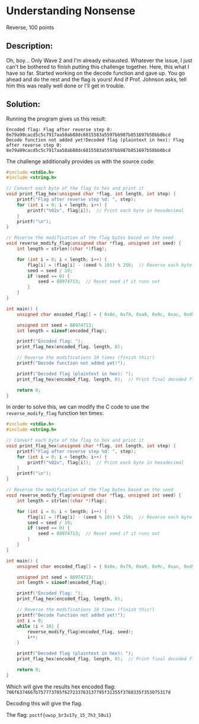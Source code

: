 # Understanding Nonsense
Reverse, 100 points

## Description:
Oh, boy... Only Wave 2 and I'm already exhausted. Whatever the issue, I just can't be bothered to finish putting this challenge together. Here, this what I have so far. Started working on the decode function and gave up. You go ahead and do the rest and the flag is yours! And if Prof. Johnson asks, tell him this was really well done or I'll get in trouble.

## Solution:

Running the program gives us this result:

```shell
Encoded flag: Flag after reverse step 0: 8e79a99cacd5c5c7917aa58ab88dc6815583a5597bb987b851697b58bb8bcd
Decode function not added yet!Decoded flag (plaintext in hex): Flag after reverse step 0: 8e79a99cacd5c5c7917aa58ab88dc6815583a5597bb987b851697b58bb8bcd
```

The challenge additionally provides us with the source code:

```c
#include <stdio.h>
#include <string.h>

// Convert each byte of the flag to hex and print it
void print_flag_hex(unsigned char *flag, int length, int step) {
    printf("Flag after reverse step %d: ", step);
    for (int i = 0; i < length; i++) {
        printf("%02x", flag[i]);  // Print each byte in hexadecimal
    }
    printf("\n");
}

// Reverse the modification of the flag bytes based on the seed
void reverse_modify_flag(unsigned char *flag, unsigned int seed) {
    int length = strlen((char *)flag);

    for (int i = 0; i < length; i++) {
        flag[i] = (flag[i] - (seed % 10)) % 256;  // Reverse each byte modification
        seed = seed / 10;
        if (seed == 0) {
            seed = 88974713;  // Reset seed if it runs out
        }
    }
}

int main() {
    unsigned char encoded_flag[] = { 0x8e, 0x79, 0xa9, 0x9c, 0xac, 0xd5, 0xc5, 0xc7, 0x91, 0x7a, 0xa5, 0x8a, 0xb8, 0x8d, 0xc6, 0x81, 0x55, 0x83, 0xa5, 0x59, 0x7b, 0xb9, 0x87, 0xb8, 0x51, 0x69, 0x7b, 0x58, 0xbb, 0x8b, 0xcd};

    unsigned int seed = 88974713;
    int length = sizeof(encoded_flag);

    printf("Encoded flag: ");
    print_flag_hex(encoded_flag, length, 0);

    // Reverse the modifications 10 times (finish this!)
    printf("Decode function not added yet!");

    printf("Decoded flag (plaintext in hex): ");
    print_flag_hex(encoded_flag, length, 0);  // Print final decoded flag in hex

    return 0;
}
```

In order to solve this, we can modify the C code to use the `reverse_modify_flag` function ten times:

```c
#include <stdio.h>
#include <string.h>

// Convert each byte of the flag to hex and print it
void print_flag_hex(unsigned char *flag, int length, int step) {
    printf("Flag after reverse step %d: ", step);
    for (int i = 0; i < length; i++) {
        printf("%02x", flag[i]);  // Print each byte in hexadecimal
    }
    printf("\n");
}

// Reverse the modification of the flag bytes based on the seed
void reverse_modify_flag(unsigned char *flag, unsigned int seed) {
    int length = strlen((char *)flag);

    for (int i = 0; i < length; i++) {
        flag[i] = (flag[i] - (seed % 10)) % 256;  // Reverse each byte modification
        seed = seed / 10;
        if (seed == 0) {
            seed = 88974713;  // Reset seed if it runs out
        }
    }
}

int main() {
    unsigned char encoded_flag[] = { 0x8e, 0x79, 0xa9, 0x9c, 0xac, 0xd5, 0xc5, 0xc7, 0x91, 0x7a, 0xa5, 0x8a, 0xb8, 0x8d, 0xc6, 0x81, 0x55, 0x83, 0xa5, 0x59, 0x7b, 0xb9, 0x87, 0xb8, 0x51, 0x69, 0x7b, 0x58, 0xbb, 0x8b, 0xcd};

    unsigned int seed = 88974713;
    int length = sizeof(encoded_flag);

    printf("Encoded flag: ");
    print_flag_hex(encoded_flag, length, 0);

    // Reverse the modifications 10 times (finish this!)
    printf("Decode function not added yet!");
    int i = 0;
    while (i < 10) {
        reverse_modify_flag(encoded_flag, seed);
        i++;
    }

    printf("Decoded flag (plaintext in hex): ");
    print_flag_hex(encoded_flag, length, 0);  // Print final decoded flag in hex

    return 0;
}
```

Which will give the results hex encoded flag: `706f6374667b757773705f627233763137795f31355f3768335f353075317d`

Decoding this will give the flag.

The flag: `poctf{uwsp_br3v17y_15_7h3_50u1}`
